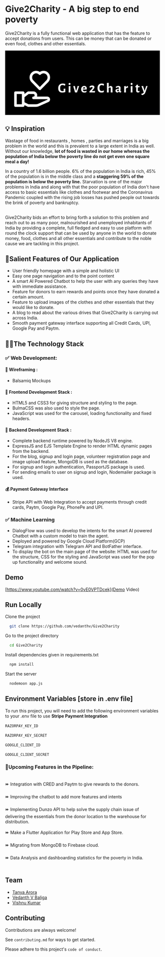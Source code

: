 # Give2Charity - A big step to end poverty

Give2Charity is a fully functional web application that has the feature to accept donations from users. This can be money that can be donated or even food, clothes and other essentials.

![Logo](G2C.png)

## 💡 Inspiration

<p>Wastage of food in restaurants , homes , parties and marriages is a big problem in the world and this is prevalent to a large extent in India as well.
Without our knowledge, <b>lot of food is wasted in our home whereas the population of India below the poverty line do not get even one square meal a day!</b></p>
In a country of 1.6 billion people. 6% of the population in India is rich, 45% of the population is in the middle class and a <b>staggering 59% of the population is below the poverty line.</b>
Starvation is one of the major problems in India and along with that the poor population of India don't have access to basic essentials like clothes and footwear and the Coronavirus Pandemic coupled with the rising job losses has pushed people out towards the brink of poverty and bankruptcy.<br><br>

Give2Charity bids an effort to bring forth a solution to this problem and reach out to as many poor, malnourished and unemployed inhabitants of India by providing a complete, full fledged and easy to use platform with round the clock support that can be used by anyone in the world to donate money, food, clothes and all other essentials and contribute to the noble cause we are tackling in this project.

## 📍Salient Features of Our Application<br>
- User friendly homepage with a simple and holistic UI
- Easy one page navigation and to the point content
- A smart AI Powered Chatbot to help the user with any queries they have with immediate assistance.
- Feature for donors to earn rewards and points once they have donated a certain amount.
- Feature to upload images of the clothes and other essentials that they would like to donate.
- A blog to read about the various drives that Give2Charity is carrying out across India.
- Smooth payment gateway interface supporting all Credit Cards, UPI, Google Pay and Paytm.

## 👩‍💻The Technology Stack
### ✅ Web Development:
#### 📍 Wireframing : 
- Balsamiq Mockups

#### 📍 Frontend Development Stack : 
- HTML5 and CSS3 for giving structure and styling to the page. 
- BulmaCSS was also used to style the page. 
- JavaScript was used for the carousel, loading functionality and fixed headers.

#### 📍 Backend Development Stack : 
- Complete backend runtime powered by NodeJS V8 engine.
- ExpressJS and EJS Template Engine to render HTML dynamic pages from the backend.
- For the blog, signup and login page, volunteer registration page and image upload feature, MongoDB is used as the database.
- For signup and login authentication, PassportJS package is used.
- For sending emails to user on signup and login, Nodemailer package is used.

#### 💰 Payment Gateway Interface
- Stripe API with Web Integration to accept payments through credit cards, Paytm, Google Pay, PhonePe and UPI.

### ✅ Machine Learning
- DialogFlow was used to develop the intents for the smart AI powered Chatbot with a custom model to train the agent.
- Deployed and powered by Google Cloud Platform(GCP)
- Telegram integration with Telegram API and BotFather interface.
- To display the bot on the main page of the website: HTML was used for the structure, CSS for the styling and JavaScript was used for the pop up functionality and welcome sound. 

## Demo
[https://www.youtube.com/watch?v=0vE0VPTDcek](Demo Video)
## Run Locally

Clone the project

```bash
  git clone https://github.com/vedanthv/Give2Charity
```

Go to the project directory

```bash
  cd Give2Charity
```

Install dependencies given in requirements.txt

```bash
  npm install
```

Start the server

```bash
  nodemoon app.js
```

## Environment Variables [store in .env file]

To run this project, you will need to add the following environment variables to your .env file to use **Stripe Payment Integration**

`RAZORPAY_KEY_ID`

`RAZORPAY_KEY_SECRET`

`GOOGLE_CLIENT_ID`

`GOOGLE_CLIENT_SECRET`

### 📍Upcoming Features in the Pipeline:<br><br>
⏩ Integration with CRED and Paytm to give rewards to the donors.<br><br>
⏩ Improving the chatbot to add more features and intents<br><br>
⏩ Implementing Dunzo API to help solve the supply chain issue of delivering the essentials from the donor location to the warehouse for distribution.<br><br>
⏩ Make a Flutter Application for Play Store and App Store.<br><br>
⏩ Migrating from MongoDB to Firebase cloud.<br><br>
⏩ Data Analysis and dashboarding statistics for the poverty in India.<br><br>

## Team

- [Tanya Arora](https://www.linkedin.com/in/tanya-arora-916baa202/)
- [Vedanth V Baliga](https://www.linkedin.com/in/vedanthbaliga/)
- [Vishnu Kumar](https://www.linkedin.com/in/vishnu-kumar-98b33a205/)


## Contributing

Contributions are always welcome!

See `contributing.md` for ways to get started.

Please adhere to this project's `code of conduct`.

  

